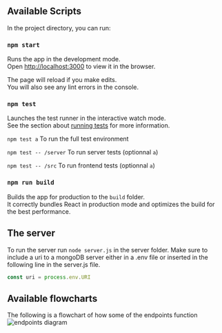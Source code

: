 ## Available Scripts

In the project directory, you can run:

### `npm start`

Runs the app in the development mode.\
Open [http://localhost:3000](http://localhost:3000) to view it in the browser.

The page will reload if you make edits.\
You will also see any lint errors in the console.

### `npm test`

Launches the test runner in the interactive watch mode.\
See the section about [running tests](https://facebook.github.io/create-react-app/docs/running-tests) for more information.

`npm test a` To run the full test environment 

`npm test -- /server` To run server tests (optionnal `a`)

`npm test -- /src` To run frontend tests (optionnal `a`)

### `npm run build`

Builds the app for production to the `build` folder.\
It correctly bundles React in production mode and optimizes the build for the best performance.

## The server
To run the server run `node server.js` in the server folder. Make sure to include a uri to a mongoDB server either in a .env file or inserted in the following line in the server.js file.
```JavaScript
const uri = process.env.URI
```
## Available flowcharts
The following is a flowchart of how some of the endpoints function
![endpoints diagram](https://user-images.githubusercontent.com/24461644/119781662-91483880-becb-11eb-979f-3c37a70787ad.png)
